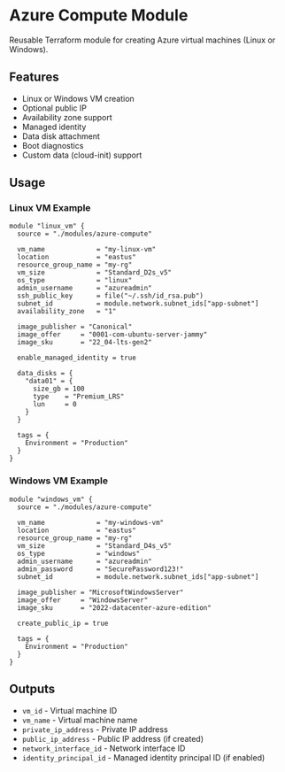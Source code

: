 # Azure Compute Module

Reusable Terraform module for creating Azure virtual machines (Linux or Windows).

## Features

- Linux or Windows VM creation
- Optional public IP
- Availability zone support
- Managed identity
- Data disk attachment
- Boot diagnostics
- Custom data (cloud-init) support

## Usage

### Linux VM Example

```hcl
module "linux_vm" {
  source = "./modules/azure-compute"

  vm_name             = "my-linux-vm"
  location            = "eastus"
  resource_group_name = "my-rg"
  vm_size             = "Standard_D2s_v5"
  os_type             = "linux"
  admin_username      = "azureadmin"
  ssh_public_key      = file("~/.ssh/id_rsa.pub")
  subnet_id           = module.network.subnet_ids["app-subnet"]
  availability_zone   = "1"
  
  image_publisher = "Canonical"
  image_offer     = "0001-com-ubuntu-server-jammy"
  image_sku       = "22_04-lts-gen2"
  
  enable_managed_identity = true
  
  data_disks = {
    "data01" = {
      size_gb = 100
      type    = "Premium_LRS"
      lun     = 0
    }
  }
  
  tags = {
    Environment = "Production"
  }
}
```

### Windows VM Example

```hcl
module "windows_vm" {
  source = "./modules/azure-compute"

  vm_name             = "my-windows-vm"
  location            = "eastus"
  resource_group_name = "my-rg"
  vm_size             = "Standard_D4s_v5"
  os_type             = "windows"
  admin_username      = "azureadmin"
  admin_password      = "SecurePassword123!"
  subnet_id           = module.network.subnet_ids["app-subnet"]
  
  image_publisher = "MicrosoftWindowsServer"
  image_offer     = "WindowsServer"
  image_sku       = "2022-datacenter-azure-edition"
  
  create_public_ip = true
  
  tags = {
    Environment = "Production"
  }
}
```

## Outputs

- `vm_id` - Virtual machine ID
- `vm_name` - Virtual machine name
- `private_ip_address` - Private IP address
- `public_ip_address` - Public IP address (if created)
- `network_interface_id` - Network interface ID
- `identity_principal_id` - Managed identity principal ID (if enabled)


